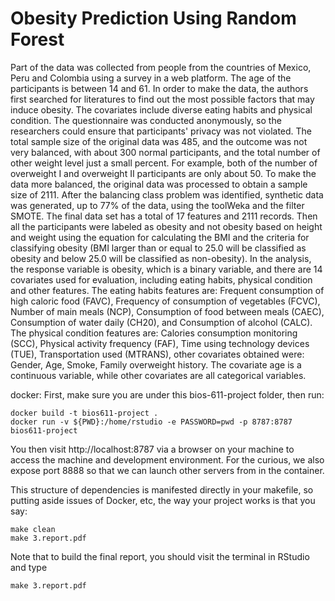 Obesity Prediction Using Random Forest
======================================

Part of the data was collected from people from the countries of Mexico, Peru and Colombia using a survey in a web platform. The age of the participants is between 14 and 61. In order to make the data, the authors first searched for literatures to find out the most possible factors that may induce obesity. The covariates include diverse eating habits and physical condition. The questionnaire was conducted anonymously, so the researchers could ensure that participants' privacy was not violated. The total sample size of the original data was 485, and the outcome was not very balanced, with about 300 normal participants, and the total number of other weight level just a small percent. For example, both of the number of overweight I and overweight II participants are only about 50. To make the data more balanced, the original data was processed to obtain a sample size of 2111. After the balancing class problem was identified, synthetic data was generated, up to 77% of the data, using the toolWeka and the filter SMOTE. The final data set has a total of 17 features and 2111 records. Then all the participants were labeled as obesity and not obesity based on height and weight using the equation for calculating the BMI and the criteria for classifying obesity (BMI larger than or equal to 25.0 will be classified as obesity and below 25.0 will be classified as non-obesity).
In the analysis, the response variable is obesity, which is a binary variable, and there are 14 covariates used for evaluation, including eating habits, physical condition and other features.
The eating habits features are: Frequent consumption of high caloric food (FAVC), Frequency of consumption of vegetables (FCVC), Number of main meals (NCP), Consumption of food between meals (CAEC), Consumption of water daily (CH20), and Consumption of alcohol (CALC). The physical condition features are: Calories consumption monitoring (SCC), Physical activity frequency (FAF), Time using technology devices (TUE), Transportation used (MTRANS), other covariates obtained were: Gender, Age, Smoke, Family overweight history. 
The covariate age is a continuous variable, while other covariates are all categorical variables.

docker:
First, make sure you are under this bios-611-project folder, then run:
```
docker build -t bios611-project .
docker run -v ${PWD}:/home/rstudio -e PASSWORD=pwd -p 8787:8787 bios611-project
```

You then visit http://localhost:8787 via a browser on your machine to access the machine and development environment. For the curious, we also expose port 8888 so that we can launch other servers from in the container.

This structure of dependencies is manifested directly in your
makefile, so putting aside issues of Docker, etc, the way your project
works is that you say:

``` 
make clean
make 3.report.pdf
```
Note that to build the final report, you should visit the terminal in RStudio and type
```
make 3.report.pdf
```
